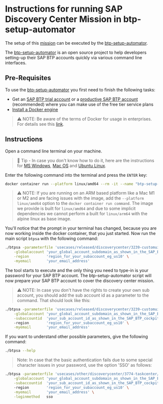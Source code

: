 # Instructions for running SAP Discovery Center Mission in btp-setup-automator

The setup of this [mission](https://discovery-center.cloud.sap/protected/index.html#/missiondetail/3239/) can be executed by the [btp-setup-automator](https://github.com/SAP-samples/btp-setup-automator).

The [btp-setup-automator](https://github.com/SAP-samples/btp-setup-automator) is an open source project to help developers setting-up their SAP BTP accounts quickly via various command line interfaces.

## Pre-Requisites

To use the [btp-setup-automator](https://github.com/SAP-samples/btp-setup-automator) you first need to finish the following tasks:

- Get an [SAP BTP trial account](https://cockpit.hanatrial.ondemand.com/trial/#/home/trial) or a [productive SAP BTP account](https://account.hana.ondemand.com/#/home/welcome) (recommended) where you can make use of the free tier service plans
- [Install a Docker engine](https://docs.docker.com/desktop/)

> ⚠ NOTE: Be aware of the terms of Docker for usage in enterprises. For details see this [link](https://www.docker.com/blog/updating-product-subscriptions/).

## Instructions

Open a command line terminal on your machine.

> 📝 Tip - In case you don't know how to do it, here are the instructions for [MS Windows](https://www.wikihow.com/Open-Terminal-in-Windows), [Mac OS](https://www.wikihow.com/Open-a-Terminal-Window-in-Mac) and [Ubuntu Linux](https://www.wikihow.com/Open-a-Terminal-Window-in-Ubuntu).

Enter the following command into the terminal and press the `ENTER` key:

```bash
docker container run --platform linux/amd64 --rm -it --name "btp-setup-automator" "ghcr.io/sap-samples/btp-setup-automator:latest"
```

> ⚠ NOTE: If you are running on an ARM based platform like a Mac M1 or M2 and are facing issues with the image, add the `--platform linux/amd64` option to the `docker container run command`. The image we provide is built for `linux/amd64` and due to some implicit dependencies we cannot perform a built for `linux/arm64` with the alpine linux as base image.

You'll notice that the prompt in your terminal has changed, because you are now working inside the docker container, that you just started.
Now run the main script `btpsa` with the following command:

```bash
./btpsa -parameterfile 'usecases/released/discoverycenter/3239-customui/parameters.json' \
    -globalaccount 'your_global_account_subdomain_as_shown_in_the_SAP_BTP_cockpit'  \
    -region        'region_for_your_subaccount_eg_us10' \
    -myemail       'your_email_address'
```

The tool starts to execute and the only thing you need to type-in is your password for your SAP BTP account. The btp-setup-automator script will now prepare your SAP BTP account to cover the discovery center mission.

> ⚠ NOTE: In case you don't have the rights to create your own sub account, you should add the sub account id as a parameter to the command. That should look like this:

```bash
./btpsa -parameterfile 'usecases/released/discoverycenter/3239-customui/parameters.json' \
    -globalaccount 'your_global_account_subdomain_as_shown_in_the_SAP_BTP_cockpit'  \
    -subaccountid  'your_sub_account_id_as_shown_in_the_SAP_BTP_cockpit'
    -region        'region_for_your_subaccount_eg_us10' \
    -myemail       'your_email_address'
```

If you want to understand other possible parameters, give the following command:

```bash
./btpsa --help
```

> Note: In case that the basic authentication fails due to some special character issues in your password, use the option 'SSO' as follows:

```bash
./btpsa -parameterfile 'usecases/other/discoverycenter/3774-taskcenter/parameters.json' \
    -globalaccount 'your_global_account_subdomain_as_shown_in_the_SAP_BTP_cockpit'  \
    -subaccountid  'your_sub_account_id_as_shown_in_the_SAP_BTP_cockpit'
    -region        'region_for_your_subaccount_eg_us10' \
    -myemail       'your_email_address' \
    -loginmethod   sso
```
